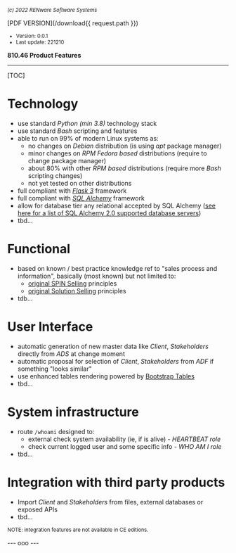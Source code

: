 <small>*(c) 2022 RENware Software Systems*</small>

[PDF VERSION](/download{{ request.path }})

<small>

* Version: 0.0.1
* Last update: 221210
</small>

**810.46 Product Features**

***

[TOC]


# Technology

* use standard *Python (min 3.8)* technology stack
* use standard *Bash* scripting and features
* able to run on 99% of modern Linux systems as:
    * no changes on *Debian* distribution (is using *apt* package manager)
    * minor changes on *RPM Fedora based* distributions (require to change package manager)
    * about 80% with other *RPM based* distributions (require more *Bash* scripting changes)
    * not yet tested on other distributions
* full compliant with [*Flask 3*](https://flask.palletsprojects.com/en/2.2.x/) framework
* full compliant with [*SQL Alchemy*](https://www.sqlalchemy.org/) framework
* allow for database tier any relational accepted by SQL Alchemy ([see here for a list of SQL Alchemy 2.0 supported database servers](https://docs.sqlalchemy.org/en/20/dialects/index.html))
* tbd...

# Functional

* based on known / best practice knowledge ref to "sales process and information", basically (most known) but not limited to:
    * [original SPIN Selling](https://en.wikipedia.org/wiki/Neil_Rackham) principles
    * [original Solution Selling](https://www.salesforce.com/resources/articles/what-is-solution-selling/) principles
* tdb...

# User Interface

* automatic generation of new master data like *Client*, *Stakeholders* directly from *ADS* at change moment
* automatic proposal for selection of *Client*, *Stakeholders* from *ADF* if something "looks similar"
* use enhanced tables rendering powered by [Bootstrap Tables](https://bootstrap-table.com/)
* tbd...

# System infrastructure

* route `/whoami` designed to:
    * external check system availability (ie, if is alive) - *HEARTBEAT role*
    * check current logged user and some specific info - *WHO AM I role*
* tbd...

# Integration with third party products

* Import *Client* and *Stakeholders* from files, external databases or exposed APIs
* tbd...


<small>NOTE: integration features are not available in CE editions.</small>




--- ooo ---

